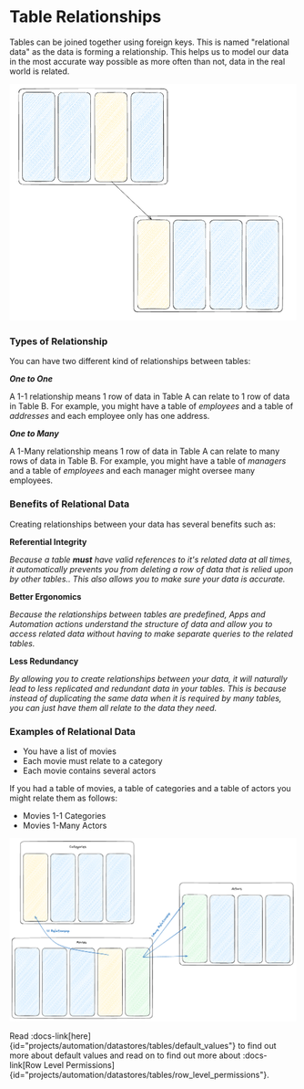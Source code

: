 # Table Relationships

Tables can be joined together using foreign keys. This is named "relational data" as the data is forming a relationship.
This helps us to model our data in the most accurate way possible as more often than not, data in the real world is related.

![Related Tables Diagram](/src/assets/related_data.png)

### Types of Relationship

You can have two different kind of relationships between tables:

 **_One to One_**

A 1-1 relationship means 1 row of data in Table A can relate to 1 row of data in Table B.
For example, you might have a table of _employees_ and a table of _addresses_ and each employee only has one address.

**_One to Many_**

A 1-Many relationship means 1 row of data in Table A can relate to many rows of data in Table B.
For example, you might have a table of _managers_ and a table of _employees_ and each manager might oversee many employees.

### Benefits of Relational Data

Creating relationships between your data has several benefits such as:

**Referential Integrity**

_Because a table **must** have valid references to it's related data at all times, it automatically prevents you from deleting a row of data that is relied upon by other tables.. This also allows you to make sure your data is accurate._

**Better Ergonomics**

_Because the relationships between tables are predefined, Apps and Automation actions understand the structure of data and allow you to access related data without having to make separate queries to the related tables._

**Less Redundancy**

_By allowing you to create relationships between your data, it will naturally lead to less replicated and redundant data in your tables. This is because instead of duplicating the same data when it is required by many tables, you can just have them all relate to the data they need._

### Examples of Relational Data

- You have a list of movies
- Each movie must relate to a category
- Each movie contains several actors

If you had a table of movies, a table of categories and a table of actors you might relate them as follows:
- Movies 1-1 Categories
- Movies 1-Many Actors

![Table Relationship Example](/src/assets/table_relationships.png)

Read :docs-link[here]{id="projects/automation/datastores/tables/default_values"} to find out more about default values and read on to find out more about :docs-link[Row Level Permissions]{id="projects/automation/datastores/tables/row_level_permissions"}.
